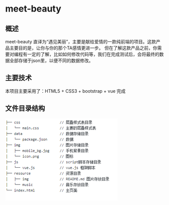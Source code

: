 # meet-beauty
## 概述

meet-beauty 直译为“遇见美丽”，主要是献给爱情的一款纯前端的项目。这款产品主要目的是，让你与你的那个TA感情更进一步。
但在了解这款产品之前，你需要对编程有一定的了解，比如如何修改代码等，我们在完成测试后，会将最终的数据全部存储于json里，以便不同的数据修改。


## 主要技术

本项目主要采用了：HTML5 + CSS3 + bootstrap + vue 完成



## 文件目录结构

![](./resource/img/tree.png)
